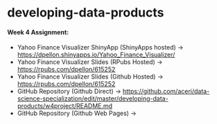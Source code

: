 # developing-data-products

#### Week 4 Assignment:


- Yahoo Finance Visualizer ShinyApp (ShinyApps hosted) -> https://dpellon.shinyapps.io/Yahoo_Finance_Visualizer/
- Yahoo Finance Visualizer Slides (RPubs Hosted) -> https://rpubs.com/dpellon/615252
- Yahoo Finance Visualizer Slides (Github Hosted) -> https://rpubs.com/dpellon/615252
- GitHub Repository (Github Direct) -> https://github.com/aceri/data-science-specialization/edit/master/developing-data-products/w4project/README.md
- GitHub Repository (Github Web Pages) ->
